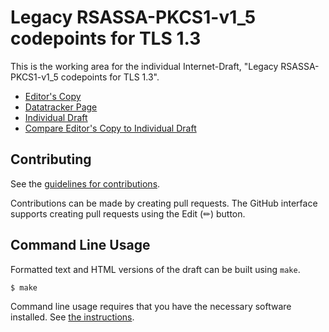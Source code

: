# Legacy RSASSA-PKCS1-v1_5 codepoints for TLS 1.3

This is the working area for the individual Internet-Draft, "Legacy RSASSA-PKCS1-v1_5 codepoints for TLS 1.3".

* [Editor's Copy](https://davidben.github.io/tls13-pkcs1/#go.draft-tls-tls13-pkcs1.html)
* [Datatracker Page](https://datatracker.ietf.org/doc/draft-tls-tls13-pkcs1)
* [Individual Draft](https://datatracker.ietf.org/doc/html/draft-tls-tls13-pkcs1)
* [Compare Editor's Copy to Individual Draft](https://davidben.github.io/tls13-pkcs1/#go.draft-tls-tls13-pkcs1.diff)


## Contributing

See the
[guidelines for contributions](https://github.com/davidben/tls13-pkcs1/blob/main/CONTRIBUTING.md).

Contributions can be made by creating pull requests.
The GitHub interface supports creating pull requests using the Edit (✏) button.


## Command Line Usage

Formatted text and HTML versions of the draft can be built using `make`.

```sh
$ make
```

Command line usage requires that you have the necessary software installed.  See
[the instructions](https://github.com/martinthomson/i-d-template/blob/main/doc/SETUP.md).

